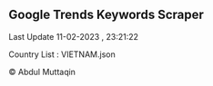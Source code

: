 

## Google Trends Keywords Scraper 
 
Last Update 11-02-2023 , 23:21:22

Country List :
VIETNAM.json



© Abdul Muttaqin 
